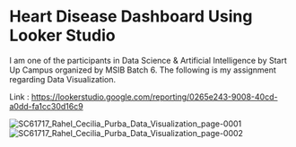 # Heart Disease Dashboard Using Looker Studio
I am one of the participants in Data Science & Artificial Intelligence by Start Up Campus organized by MSIB Batch 6. The following is my assignment regarding Data Visualization.

Link : https://lookerstudio.google.com/reporting/0265e243-9008-40cd-a0dd-fa1cc30d16c9

![SC61717_Rahel_Cecilia_Purba_Data_Visualization_page-0001](https://github.com/rahelcecilia/Data-Visualization/assets/112471006/e29508a4-cd23-4a34-8413-4c3e4f5531e6)
![SC61717_Rahel_Cecilia_Purba_Data_Visualization_page-0002](https://github.com/rahelcecilia/Data-Visualization/assets/112471006/bf32c2a4-a355-401e-b0c7-8f075f02a456)
